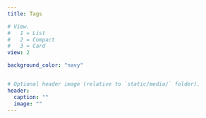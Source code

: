 ```yaml
---
title: Tags

# View.
#   1 = List
#   2 = Compact
#   3 = Card
view: 2

background_color: "navy"


# Optional header image (relative to `static/media/` folder).
header:
  caption: ""
  image: ""
---
```


